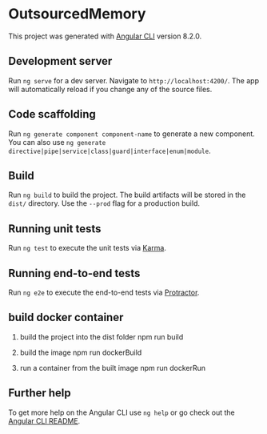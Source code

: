 # OutsourcedMemory

This project was generated with [Angular CLI](https://github.com/angular/angular-cli) version 8.2.0.

## Development server

Run `ng serve` for a dev server. Navigate to `http://localhost:4200/`. The app will automatically reload if you change any of the source files.

## Code scaffolding

Run `ng generate component component-name` to generate a new component. You can also use `ng generate directive|pipe|service|class|guard|interface|enum|module`.

## Build

Run `ng build` to build the project. The build artifacts will be stored in the `dist/` directory. Use the `--prod` flag for a production build.

## Running unit tests

Run `ng test` to execute the unit tests via [Karma](https://karma-runner.github.io).

## Running end-to-end tests

Run `ng e2e` to execute the end-to-end tests via [Protractor](http://www.protractortest.org/).

## build docker container

1. build the project into the dist folder
npm run build

2. build the image
npm run dockerBuild

3. run a container from the built image
npm run dockerRun

## Further help

To get more help on the Angular CLI use `ng help` or go check out the [Angular CLI README](https://github.com/angular/angular-cli/blob/master/README.md).
